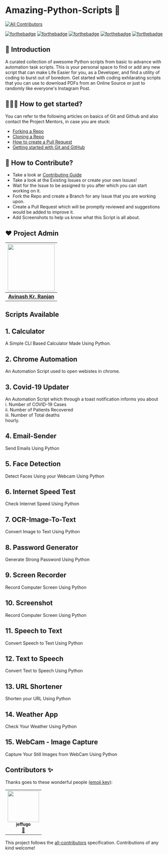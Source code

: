 # Amazing-Python-Scripts 🚀
<!-- ALL-CONTRIBUTORS-BADGE:START - Do not remove or modify this section -->
[![All Contributors](https://img.shields.io/badge/all_contributors-1-orange.svg?style=flat-square)](#contributors-)
<!-- ALL-CONTRIBUTORS-BADGE:END -->

[![forthebadge](https://forthebadge.com/images/badges/built-by-developers.svg)](https://forthebadge.com)
[![forthebadge](https://forthebadge.com/images/badges/built-with-love.svg)](https://forthebadge.com)
[![forthebadge](https://forthebadge.com/images/badges/built-with-swag.svg)](https://forthebadge.com)
[![forthebadge](https://forthebadge.com/images/badges/made-with-python.svg)](https://forthebadge.com)
[![forthebadge](https://forthebadge.com/images/badges/you-didnt-ask-for-this.svg)](https://forthebadge.com)

## 📑 Introduction

A curated collection of awesome Python scripts from basic to advance with automation task scripts. This is your personal space to find or add any new script
that can make Life Easier for you, as a Developer, and find a utility of coding to burst out of boredom. Get started with coding exhilarating scripts that you can use to download PDFs from an Online Source or just to randomly like everyone's Instagram Post.

## 👨🏻‍💻 How to get started?

You can refer to the following articles on basics of Git and Github and also contact the Project Mentors, in case you are stuck:

- [Forking a Repo](https://help.github.com/en/github/getting-started-with-github/fork-a-repo)
- [Cloning a Repo](https://help.github.com/en/desktop/contributing-to-projects/creating-a-pull-request)
- [How to create a Pull Request](https://opensource.com/article/19/7/create-pull-request-github)
- [Getting started with Git and GitHub](https://towardsdatascience.com/getting-started-with-git-and-github-6fcd0f2d4ac6)


## 📝 How to Contribute?

- Take a look ar [Contributing Guide](https://github.com/avinashkranjan/Amazing-Python-Scripts/blob/master/CONTRIBUTING.md)
- Take a look at the Existing Issues or create your own Issues!
- Wait for the Issue to be assigned to you after which you can start working on it.
- Fork the Repo and create a Branch for any Issue that you are working upon.
- Create a Pull Request which will be promptly reviewed and suggestions would be added to improve it.
- Add Screenshots to help us know what this Script is all about.


## ❤️ Project Admin

|                                     <a href="https://github.com/avinashkranjan"><img src="https://avatars1.githubusercontent.com/u/55796944?s=460&u=e6985588320978737a51ac23c8a624005fce5e18&v=4" width=150px height=150px /></a>                                      |
| :-----------------------------------------------------------------------------------------------------------------------------------------------------------------------------------------------------------------------------------------------------------------: |
|                                                                                      **[Avinash Kr. Ranjan](https://www.linkedin.com/in/avinashkranjan//)**                                                                                       |


## Scripts Available 

<h2> 1. Calculator </h2>

<summary>A Simple CLI Based Calculator Made Using Python.
</summary>

<h2> 2. Chrome Automation </h2>

<summary>An Automation Script used to open webistes in chrome.
</summary>

<h2> 3. Covid-19 Updater </h2>

<summary>An Automation Script which through a toast notification informs you about <br>i. Number of COVID-19 Cases <br> ii. Number of Patients Recovered <br> iii. Number of Total deaths <br> hourly.
</summary>

<h2> 4. Email-Sender </h2>

<summary>Send Emails Using Python</summary>

<h2> 5. Face Detection </h2>

<summary>Detect Faces Using your Webcam Using Python</summary>

<h2> 6. Internet Speed Test </h2>

<summary>Check Internet Speed Using Python</summary>

<h2> 7. OCR-Image-To-Text </h2>

<summary>Convert Image to Text Using Python </summary>

<h2> 8. Password Generator </h2>

<summary>Generate Strong Password Using Python </summary>

<h2> 9. Screen Recorder </h2>

<summary>Record Computer Screen Using Python </summary>

<h2> 10. Screenshot </h2>

<summary>Record Computer Screen Using Python </summary>

<h2> 11. Speech to Text </h2>

<summary>Convert Speech to Text Using Python </summary>

<h2> 12. Text to Speech </h2>

<summary>Convert Text to Speech Using Python </summary>

<h2> 13. URL Shortener </h2>

<summary>Shorten your URL Using Python </summary>

<h2> 14. Weather App </h2> 

<summary>Check Your Weather Using Python </summary>

<h2> 15. WebCam - Image Capture </h2>

<summary>Capture Your Still Images from WebCam Using Python </summary>


## Contributors ✨

Thanks goes to these wonderful people ([emoji key](https://allcontributors.org/docs/en/emoji-key)):

<!-- ALL-CONTRIBUTORS-LIST:START - Do not remove or modify this section -->
<!-- prettier-ignore-start -->
<!-- markdownlint-disable -->
<table>
  <tr>
    <td align="center"><a href="https://github.com/jeffugo"><img src="https://avatars0.githubusercontent.com/u/70389806?v=4" width="100px;" alt=""/><br /><sub><b>jeffugo</b></sub></a><br /><a href="https://github.com/avinashkranjan/Amazing-Python-Scripts/commits?author=jeffugo" title="Documentation">📖</a></td>
  </tr>
</table>

<!-- markdownlint-enable -->
<!-- prettier-ignore-end -->
<!-- ALL-CONTRIBUTORS-LIST:END -->

This project follows the [all-contributors](https://github.com/all-contributors/all-contributors) specification. Contributions of any kind welcome!